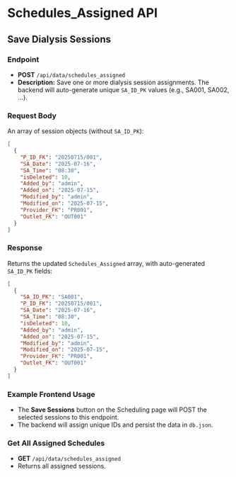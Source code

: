 # Schedules_Assigned API

## Save Dialysis Sessions

### Endpoint
- **POST** `/api/data/schedules_assigned`
- **Description:** Save one or more dialysis session assignments. The backend will auto-generate unique `SA_ID_PK` values (e.g., SA001, SA002, ...).

### Request Body
An array of session objects (without `SA_ID_PK`):
```json
[
  {
    "P_ID_FK": "20250715/001",
    "SA_Date": "2025-07-16",
    "SA_Time": "08:30",
    "isDeleted": 10,
    "Added_by": "admin",
    "Added_on": "2025-07-15",
    "Modified_by": "admin",
    "Modified_on": "2025-07-15",
    "Provider_FK": "PR001",
    "Outlet_FK": "OUT001"
  }
]
```

### Response
Returns the updated `Schedules_Assigned` array, with auto-generated `SA_ID_PK` fields:
```json
[
  {
    "SA_ID_PK": "SA001",
    "P_ID_FK": "20250715/001",
    "SA_Date": "2025-07-16",
    "SA_Time": "08:30",
    "isDeleted": 10,
    "Added_by": "admin",
    "Added_on": "2025-07-15",
    "Modified_by": "admin",
    "Modified_on": "2025-07-15",
    "Provider_FK": "PR001",
    "Outlet_FK": "OUT001"
  }
]
```

### Example Frontend Usage
- The **Save Sessions** button on the Scheduling page will POST the selected sessions to this endpoint.
- The backend will assign unique IDs and persist the data in `db.json`.

### Get All Assigned Schedules
- **GET** `/api/data/schedules_assigned`
- Returns all assigned sessions. 